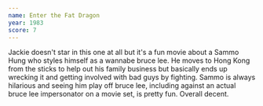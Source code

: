 ```yaml
---
name: Enter the Fat Dragon
year: 1983
score: 7
---
```

Jackie doesn't star in this one at all but it's a fun movie about a Sammo Hung who styles himself as a wannabe bruce lee. He moves to Hong Kong from the sticks to help out his family business but basically ends up wrecking it and getting involved with bad guys by fighting. Sammo is always hilarious and seeing him play off bruce lee, including against an actual bruce lee impersonator on a movie set, is pretty fun. Overall decent.

